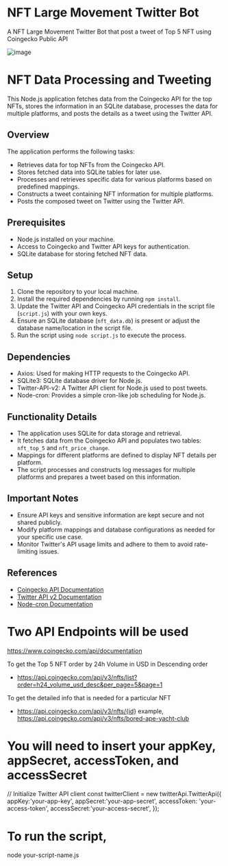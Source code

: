 # NFT Large Movement Twitter Bot
A NFT Large Movement Twitter Bot that post a tweet of Top 5 NFT using Coingecko Public API

![image](https://github.com/alanliew88/Nft_Api_Twitter_Bot/assets/79797236/b94a09a6-3ee1-4206-9127-f44e0b3c08cb)

# NFT Data Processing and Tweeting

This Node.js application fetches data from the Coingecko API for the top NFTs, stores the information in an SQLite database, processes the data for multiple platforms, and posts the details as a tweet using the Twitter API.

## Overview

The application performs the following tasks:

- Retrieves data for top NFTs from the Coingecko API.
- Stores fetched data into SQLite tables for later use.
- Processes and retrieves specific data for various platforms based on predefined mappings.
- Constructs a tweet containing NFT information for multiple platforms.
- Posts the composed tweet on Twitter using the Twitter API.

## Prerequisites

- Node.js installed on your machine.
- Access to Coingecko and Twitter API keys for authentication.
- SQLite database for storing fetched NFT data.

## Setup

1. Clone the repository to your local machine.
2. Install the required dependencies by running `npm install`.
3. Update the Twitter API and Coingecko API credentials in the script file (`script.js`) with your own keys.
4. Ensure an SQLite database (`nft_data.db`) is present or adjust the database name/location in the script file.
5. Run the script using `node script.js` to execute the process.

## Dependencies

- Axios: Used for making HTTP requests to the Coingecko API.
- SQLite3: SQLite database driver for Node.js.
- Twitter-API-v2: A Twitter API client for Node.js used to post tweets.
- Node-cron: Provides a simple cron-like job scheduling for Node.js.

## Functionality Details

- The application uses SQLite for data storage and retrieval.
- It fetches data from the Coingecko API and populates two tables: `nft_top_5` and `nft_price_change`.
- Mappings for different platforms are defined to display NFT details per platform.
- The script processes and constructs log messages for multiple platforms and prepares a tweet based on this information.

## Important Notes

- Ensure API keys and sensitive information are kept secure and not shared publicly.
- Modify platform mappings and database configurations as needed for your specific use case.
- Monitor Twitter's API usage limits and adhere to them to avoid rate-limiting issues.

## References

- [Coingecko API Documentation](https://www.coingecko.com/api/documentation)
- [Twitter API v2 Documentation](https://developer.twitter.com/en/docs/twitter-api)
- [Node-cron Documentation](https://github.com/node-cron/node-cron)

# Two API Endpoints will be used 
https://www.coingecko.com/api/documentation

To get the Top 5 NFT order by 24h Volume in USD in Descending order 
- https://api.coingecko.com/api/v3/nfts/list?order=h24_volume_usd_desc&per_page=5&page=1

To get the detailed info that is needed for a particular NFT
- https://api.coingecko.com/api/v3/nfts/{id} example,  https://api.coingecko.com/api/v3/nfts/bored-ape-yacht-club
  

# You will need to insert your appKey, appSecret, accessToken, and accessSecret
// Initialize Twitter API client
const twitterClient = new twitterApi.TwitterApi({
  appKey:'your-app-key',
  appSecret:'your-app-secret',
  accessToken: 'your-access-token',
  accessSecret:'your-access-secret',
});


# To run the script, 
node your-script-name.js 
